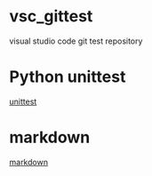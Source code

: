 # vsc_gittest
visual studio code git test repository

# Python unittest
[unittest](https://docs.python.jp/3/library/unittest.html)

# markdown
[markdown](http://qiita.com/Qiita/items/c686397e4a0f4f11683d)